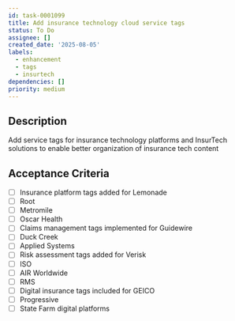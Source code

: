 ```yaml
---
id: task-0001099
title: Add insurance technology cloud service tags
status: To Do
assignee: []
created_date: '2025-08-05'
labels:
  - enhancement
  - tags
  - insurtech
dependencies: []
priority: medium
---
```


## Description

Add service tags for insurance technology platforms and InsurTech solutions to enable better organization of insurance tech content

## Acceptance Criteria

- [ ] Insurance platform tags added for Lemonade
- [ ] Root
- [ ] Metromile
- [ ] Oscar Health
- [ ] Claims management tags implemented for Guidewire
- [ ] Duck Creek
- [ ] Applied Systems
- [ ] Risk assessment tags added for Verisk
- [ ] ISO
- [ ] AIR Worldwide
- [ ] RMS
- [ ] Digital insurance tags included for GEICO
- [ ] Progressive
- [ ] State Farm digital platforms
